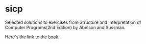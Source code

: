 # sicp
Selected solutions to exercises from Structure and Interpretation of Computer Programs(2nd Edition) by Abelson and Sussman.

Here's the link to the [book](https://mitpress.mit.edu/sicp/full-text/book/book.html).  
